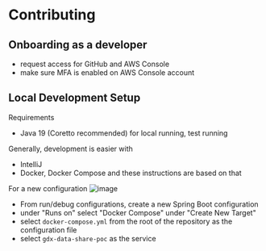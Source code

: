 # Contributing

## Onboarding as a developer

- request access for GitHub and AWS Console 
- make sure MFA is enabled on AWS Console account

## Local Development Setup

Requirements
- Java 19 (Coretto recommended) for local running, test running

Generally, development is easier with
- IntelliJ
- Docker, Docker Compose
and these instructions are based on that

For a new configuration
![image](https://user-images.githubusercontent.com/8627917/208089984-cfbc5048-702b-40da-a05a-e3d0e0e9e89f.png)

- From run/debug configurations, create a new Spring Boot configuration
- under "Runs on" select "Docker Compose" under "Create New Target"
- select  `docker-compose.yml` from the root of the repository as the configuration file
- select `gdx-data-share-poc` as the service
